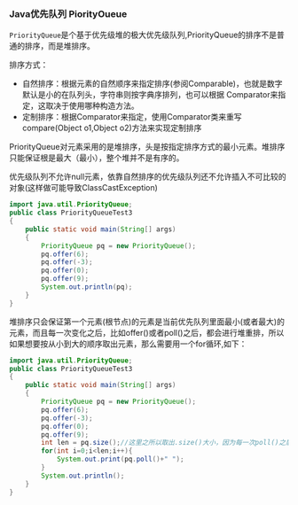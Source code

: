 ### Java优先队列 PiorityOueue

`PriorityQueue`是个基于优先级堆的极大优先级队列,PriorityQueue的排序不是普通的排序，而是堆排序。

排序方式：
- 自然排序：根据元素的自然顺序来指定排序(参阅Comparable)，也就是数字默认是小的在队列头，字符串则按字典序排列，也可以根据 Comparator来指定，这取决于使用哪种构造方法。
- 定制排序：根据Comparator来指定，使用Comparator类来重写compare(Object o1,Object o2)方法来实现定制排序

PriorityQueue对元素采用的是堆排序，头是按指定排序方式的最小元素。堆排序只能保证根是最大（最小），整个堆并不是有序的。


优先级队列不允许null元素，依靠自然排序的优先级队列还不允许插入不可比较的对象(这样做可能导致ClassCastException)

```java
import java.util.PriorityQueue;  
public class PriorityQueueTest3   
{  
    public static void main(String[] args)   
    {  
        PriorityQueue pq = new PriorityQueue();  
        pq.offer(6);  
        pq.offer(-3);  
        pq.offer(0);  
        pq.offer(9);  
        System.out.println(pq);  
    }  
} 
```
堆排序只会保证第一个元素(根节点)的元素是当前优先队列里面最小(或者最大)的元素，而且每一次变化之后，比如offer()或者poll()之后，都会进行堆重排，所以如果想要按从小到大的顺序取出元素，那么需要用一个for循环,如下：
```java
import java.util.PriorityQueue;  
public class PriorityQueueTest3   
{  
    public static void main(String[] args)   
    {  
        PriorityQueue pq = new PriorityQueue();  
        pq.offer(6);  
        pq.offer(-3);  
        pq.offer(0);  
        pq.offer(9);  
        int len = pq.size();//这里之所以取出.size()大小，因为每一次poll()之后size大小都会变化，所以不能作为for循环的判断条件  
        for(int i=0;i<len;i++){  
            System.out.print(pq.poll()+" ");  
        }  
        System.out.println();  
    }  
}
```
